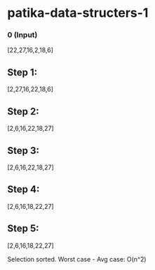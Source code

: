 # patika-data-structers-1 

### 0 (Input)
[22,27,16,2,18,6]

## Step 1:
[2,27,16,22,18,6]

## Step 2:
[2,6,16,22,18,27]

## Step 3:
[2,6,16,22,18,27]

## Step 4:
[2,6,16,18,22,27]

## Step 5:
[2,6,16,18,22,27]

Selection sorted.
Worst case - Avg case: O(n^2)
